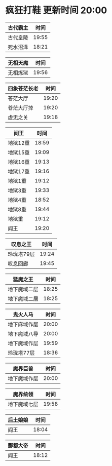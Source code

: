 # 疯狂打鞋 更新时间 20:00

| 古代霸主   | 时间    |
|--------|-------|
| 古代皇陵 | 19:55 |
| 死水沼泽 | 18:21 |

| 无相天魔   | 时间    |
|--------|-------|
| 无相炼狱 | 19:56 |

| 四象苍茫长老   | 时间    |
|--------|-------|
| 苍茫大厅 | 19:20 |
| 苍茫大厅掉 | 19:20 |
| 虚无之关 | 19:18 |

| 间王   | 时间    |
|--------|-------|
| 地狱12重 | 18:59 |
| 地狱15重 | 19:09 |
| 地狱16重 | 19:13 |
| 地狱17重 | 19:16 |
| 地狱1重 | 19:12 |
| 地狱3重 | 19:33 |
| 地狱4重 | 18:52 |
| 地狱8重 | 19:44 |
| 地狱重 | 19:12 |
| 阎王 | 19:20 |

| 叹息之王   | 时间    |
|--------|-------|
| 玲珑塔79层 | 19:24 |
| 叹息回廊 | 19:45 |

| 猛魔之王   | 时间    |
|--------|-------|
| 地下魔域二层 | 18:25 |
| 地下魔域二居 | 18:25 |

| 鬼火人马   | 时间    |
|--------|-------|
| 地下麻域作层 | 20:00 |
| 地下魔域八导 | 20:00 |
| 地下魔域作层 | 19:59 |
| 玲珑塔77层 | 18:36 |

| 魔界巨兽   | 时间    |
|--------|-------|
| 地下魔域作层 | 20:00 |

| 魔界统领   | 时间    |
|--------|-------|
| 地下魔域七层 | 19:58 |

| 后土娘娘   | 时间    |
|--------|-------|
| 阎王 | 18:04 |

| 酆都大帝   | 时间    |
|--------|-------|
| 阎王 | 18:12 |